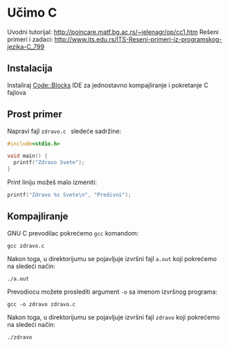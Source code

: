 # Učimo C

Uvodni tutorijal: http://poincare.matf.bg.ac.rs/~jelenagr/op/cc1.htm
Rešeni primeri i zadaci: http://www.its.edu.rs/ITS-Reseni-primeri-iz-programskog-jezika-C_799

## Instalacija

Instaliraj [Code::Blocks](http://www.codeblocks.org/) IDE za jednostavno kompajliranje i pokretanje C fajlova

## Prost primer

Napravi fajl `zdravo.c ` sledeće sadržine:

```c
#include<stdio.h>

void main() {
  printf("Zdravo Svete");
}
```

Print liniju možeš malo izmeniti:
```c
printf("Zdravo %s Svete\n", "Predivni");
```

## Kompajliranje

GNU C prevodilac pokrećemo `gcc` komandom:
```
gcc zdravo.c
```

Nakon toga, u direktorijumu se pojavljuje izvršni fajl `a.out` koji pokrećemo na sledeći način:
```
./a.out
```

Prevodiocu možete proslediti argument `-o` sa imenom izvršnog programa:
```
gcc -o zdravo zdravo.c
```
Nakon toga, u direktorijumu se pojavljuje izvršni fajl `zdravo` koji pokrećemo na sledeći način:
```
./zdravo
```
